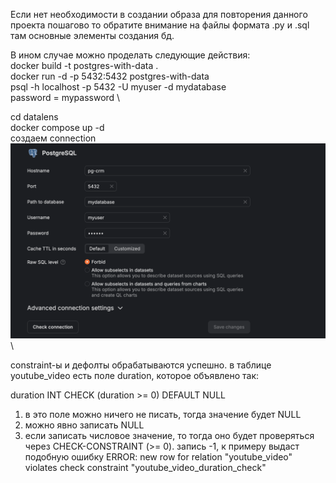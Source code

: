Если нет необходимости в создании образа для повторения данного проекта пошагово то обратите внимание на файлы формата .py и .sql там основные элементы создания бд.

В ином случае можно проделать следующие действия: \
docker build -t postgres-with-data . \
docker run -d -p 5432:5432 postgres-with-data \
psql -h localhost -p 5432 -U myuser -d mydatabase \
password = mypassword \

cd datalens \
docker compose up -d \
создаем connection \
![alt text](image.png) \

constraint-ы и дефолты обрабатываются успешно. в таблице youtube_video есть поле duration, которое объявлено так: 

duration INT CHECK (duration >= 0) DEFAULT NULL

1. в это поле можно ничего не писать, тогда значение будет NULL
2. можно явно записать NULL
3. если записать числовое значение, то тогда оно будет проверяться через CHECK-CONSTRAINT (>= 0). запись -1, к примеру выдаст подобную ошибку
   ERROR: new row for relation "youtube_video" violates check constraint "youtube_video_duration_check"
